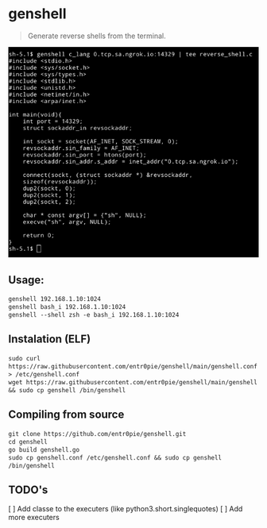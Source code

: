 # genshell
> Generate reverse shells from the terminal. 
<img src="genshell.png" width=600px>

## Usage: 
``` 
genshell 192.168.1.10:1024 
genshell bash_i 192.168.1.10:1024
genshell --shell zsh -e bash_i 192.168.1.10:1024
``` 

## Instalation (ELF)
```
sudo curl https://raw.githubusercontent.com/entr0pie/genshell/main/genshell.conf > /etc/genshell.conf
wget https://raw.githubusercontent.com/entr0pie/genshell/main/genshell && sudo cp genshell /bin/genshell
```

## Compiling from source
``` 
git clone https://github.com/entr0pie/genshell.git
cd genshell
go build genshell.go
sudo cp genshell.conf /etc/genshell.conf && sudo cp genshell /bin/genshell
```

## TODO's 


[ ] Add classe to the executers (like python3.short.singlequotes)
[ ] Add more executers
